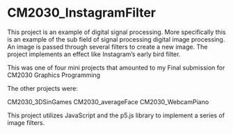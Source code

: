# CM2030_InstagramFilter

This project is an example of digital signal processing. More specifically this is an example of the sub field of signal processing digital image processing. An image is passed through several filters to create a new image. The project implements an effect like Instagram’s early bird filter.

This was one of four mini projects that amounted to my Final submission for CM2030 Graphics Programming

The other projects were:
  
  CM2030_3DSinGames
  CM2030_averageFace
  CM2030_WebcamPiano

This project utilizes JavaScript and the p5.js library to implement a series of image filters.
